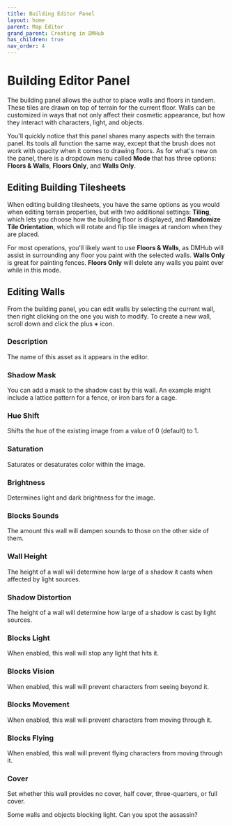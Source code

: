 ```yaml
---
title: Building Editor Panel
layout: home
parent: Map Editor
grand_parent: Creating in DMHub
has_children: true
nav_order: 4
---
```


# Building Editor Panel

The building panel allows the author to place walls and floors in
tandem. These tiles are drawn on top of terrain for the current floor.
Walls can be customized in ways that not only affect their cosmetic
appearance, but how they interact with characters, light, and objects.

<!-- r0.5 ![image](Images/building-panel.png){width="50%"} -->

You'll quickly notice that this panel shares many aspects with the
terrain panel. Its tools all function the same way, except that the
brush does not work with opacity when it comes to drawing floors. As for
what's new on the panel, there is a dropdown menu called **Mode** that
has three options: **Floors & Walls**, **Floors Only**, and **Walls
Only**.

## Editing Building Tilesheets

When editing building tilesheets, you have the same options as you would
when editing terrain properties, but with two additional settings:
**Tiling**, which lets you choose how the building floor is displayed,
and **Randomize Tile Orientation**, which will rotate and flip tile
images at random when they are placed.

For most operations, you'll likely want to use **Floors & Walls**, as
DMHub will assist in surrounding any floor you paint with the selected
walls. **Walls Only** is great for painting fences. **Floors Only** will
delete any walls you paint over while in this mode.

<!-- <!-- <img src="Images/building-walls.png" style="width:40em" /> -->

## Editing Walls

From the building panel, you can edit walls by selecting the current
wall, then right clicking on the one you wish to modify. To create a new
wall, scroll down and click the plus **+** icon.

### Description

The name of this asset as it appears in the editor.

### Shadow Mask

You can add a mask to the shadow cast by this wall. An example might
include a lattice pattern for a fence, or iron bars for a cage.

### Hue Shift

Shifts the hue of the existing image from a value of 0 (default) to 1.

### Saturation

Saturates or desaturates color within the image.

### Brightness

Determines light and dark brightness for the image.

### Blocks Sounds

The amount this wall will dampen sounds to those on the other side of
them.

### Wall Height

The height of a wall will determine how large of a shadow it casts when
affected by light sources.

### Shadow Distortion

The height of a wall will determine how large of a shadow is cast by
light sources.

### Blocks Light

When enabled, this wall will stop any light that hits it.

### Blocks Vision

When enabled, this wall will prevent characters from seeing beyond it.

### Blocks Movement

When enabled, this wall will prevent characters from moving through it.

### Blocks Flying

When enabled, this wall will prevent flying characters from moving
through it.

### Cover

Set whether this wall provides no cover, half cover, three-quarters, or
full cover.


<!-- <img src="Images/building-light.png" style="width:32em" /> -->
<figcaption>Some walls and objects blocking light. Can you spot the
assassin?</figcaption>


